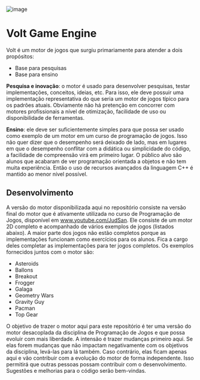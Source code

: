 ![image](https://github.com/user-attachments/assets/630d4b3d-21ca-4c6c-8ed0-311037eba9d5)


# Volt Game Engine

Volt é um motor de jogos que surgiu primariamente para atender a dois propósitos:

- Base para pesquisas
- Base para ensino

**Pesquisa e inovação**: o motor é usado para desenvolver pesquisas, testar implementações, conceitos, ideias, etc. Para isso, ele deve possuir uma implementação representativa do que seria um motor de jogos típico para os padrões atuais. Obviamente não há pretenção em concorrer com motores profissionais a nível de otimização, facilidade de uso ou disponibilidade de ferramentas.

**Ensino**: ele deve ser suficientemente simples para que possa ser usado como exemplo de um motor em um curso de programação de jogos. Isso não quer dizer que o desempenho será deixado de lado, mas em lugares em que o desempenho conflitar com a didática ou simplicidade do código, a facilidade de compreensão virá em primeiro lugar. O público alvo são alunos que acabaram de ver programação orientada a objetos e não tem muita experiência. Então o uso de recursos avançados da linguagem C++ é mantido ao menor nível possível.

## Desenvolvimento

A versão do motor disponibilizada aqui no repositório consiste na versão final do motor que é ativamente utilizada no curso de Programação de Jogos, disponível em www.youtube.com/JudSan. Ele consiste de um motor 2D completo e acompanhado de vários exemplos de jogos (listados abaixo). A maior parte dos jogos não estão completos porque as implementações funcionam como exercícios para os alunos. Fica a cargo deles completar as implementações para ter jogos completos. Os exemplos fornecidos juntos com o motor são:
 
- Asteroids
- Ballons
- Breakout
- Frogger
- Galaga
- Geometry Wars
- Gravity Guy
- Pacman
- Top Gear

O objetivo de trazer o motor aqui para este repositório é ter uma versão do motor desacoplada da disciplina de Programação de Jogos e que possa evoluir com mais liberdade. A intensão é trazer mudanças primeiro aqui. Se elas forem mudanças que não impactam negativamente com os objetivos da disciplina, levá-las para lá também. Caso contrário, elas ficam apenas aqui e vão contribuir com a evolução do motor de forma independente. Isso permitirá que outras pessoas possam contribuir com o desenvolvimento. Sugestões e melhorias para o código serão bem-vindas.
